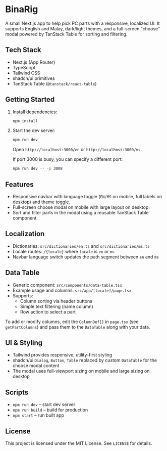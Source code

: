 # BinaRig

A small Next.js app to help pick PC parts with a responsive, localized UI. It supports English and Malay, dark/light themes, and a full-screen "choose" modal powered by TanStack Table for sorting and filtering.

## Tech Stack
- Next.js (App Router)
- TypeScript
- Tailwind CSS
- shadcn/ui primitives
- TanStack Table (`@tanstack/react-table`)

## Getting Started
1. Install dependencies:
   ```bash
   npm install
   ```
2. Start the dev server:
   ```bash
   npm run dev
   ```
   Open `http://localhost:3000/en` or `http://localhost:3000/ms`.
   
   If port 3000 is busy, you can specify a different port:
   ```bash
   npm run dev -- -p 3008
   ```

## Features
- Responsive navbar with language toggle (`EN/MS` on mobile, full labels on desktop) and theme toggle.
- Full-screen choose modal on mobile with large layout on desktop.
- Sort and filter parts in the modal using a reusable TanStack Table component.

## Localization
- Dictionaries: `src/dictionaries/en.ts` and `src/dictionaries/ms.ts`
- Locale routes: `/{locale}` where `locale` is `en` or `ms`
- Navbar language switch updates the path segment between `en` and `ms`

## Data Table
- Generic component: `src/components/data-table.tsx`
- Example usage and columns: `src/app/[locale]/page.tsx`
- Supports:
  - Column sorting via header buttons
  - Simple text filtering (name column)
  - Row action to select a part

To add or modify columns, edit the `ColumnDef[]` in `page.tsx` (see `getPartColumns`) and pass them to the `DataTable` along with your data.

## UI & Styling
- Tailwind provides responsive, utility-first styling
- shadcn/ui `Dialog`, `Button`, `Table` replaced by custom `DataTable` for the choose modal content
- The modal uses full-viewport sizing on mobile and large sizing on desktop

## Scripts
- `npm run dev` – start dev server
- `npm run build` – build for production
- `npm start` – run built app

## License
This project is licensed under the MIT License. See `LICENSE` for details.
